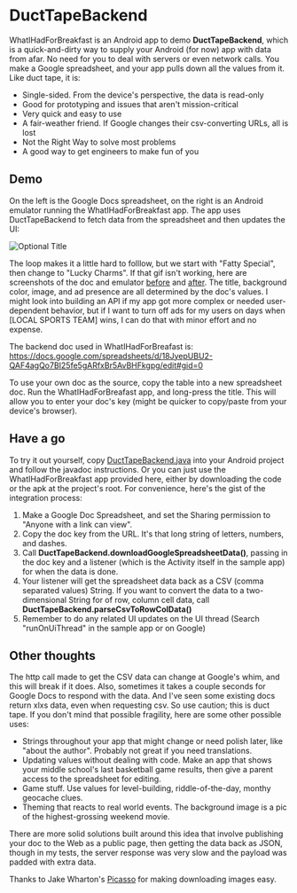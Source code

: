 DuctTapeBackend
=========

WhatIHadForBreakfast is an Android app to demo **DuctTapeBackend**, which is a quick-and-dirty way to supply your Android (for now) app with data from afar. No need for you to deal with servers or even network calls. You make a Google spreadsheet, and your app pulls down all the values from it. Like duct tape, it is:

  - Single-sided. From the device's perspective, the data is read-only
  - Good for prototyping and issues that aren't mission-critical
  - Very quick and easy to use
  - A fair-weather friend. If Google changes their csv-converting URLs, all is lost
  - Not the Right Way to solve most problems
  - A good way to get engineers to make fun of you


Demo
-----------

On the left is the Google Docs spreadsheet, on the right is an Android emulator running the WhatIHadForBreakfast app. The app uses DuctTapeBackend to fetch data from the spreadsheet and then updates the UI:

![](/../photos/photos/breakfastQuick.gif?raw=true "Optional Title")

The loop makes it a little hard to folllow, but we start with "Fatty Special", then change to "Lucky Charms". If that gif isn't working, here are screenshots of the doc and emulator [before][2] and [after][3]. The title, background color, image, and ad presence are all determined by the doc's values. I might look into building an API if my app got more complex or needed user-dependent behavior, but if I want to turn off ads for my users on days when [LOCAL SPORTS TEAM] wins, I can do that with minor effort and no expense.

The backend doc used in WhatIHadForBreafast is:
https://docs.google.com/spreadsheets/d/18JyepUBU2-QAF4agQo7BI25fe5gARfxBr5AvBHFkgpg/edit#gid=0

To use your own doc as the source, copy the table into a new spreadsheet doc. Run the WhatIHadForBreafast app, and long-press the title. This will allow you to enter your doc's key (might be quicker to copy/paste from your device's browser).


Have a go
-----------

To try it out yourself, copy [DuctTapeBackend.java][1] into your Android project and follow the javadoc instructions. Or you can just use the WhatIHadForBreakfast app provided here, either by downloading the code or the apk at the project's root. For convenience, here's the gist of the integration process:

1. Make a Google Doc Spreadsheet, and set the Sharing permission to "Anyone with a link can view".
2. Copy the doc key from the URL. It's that long string of letters, numbers, and dashes.
3. Call **DuctTapeBackend.downloadGoogleSpreadsheetData()**, passing in the doc key and a listener (which is the Activity itself in the sample app) for when the data is done.
4. Your listener will get the spreadsheet data back as a CSV (comma separated values) String. If you want to convert the data to a two-dimensional String for of row, column cell data, call **DuctTapeBackend.parseCsvToRowColData()**
5. Remember to do any related UI updates on the UI thread (Search "runOnUiThread" in the sample app or on Google)


Other thoughts
-----------

The http call made to get the CSV data can change at Google's whim, and this will break if it does. Also, sometimes it takes a couple seconds for Google Docs to respond with the data. And I've seen some existing docs return xlxs data, even when requesting csv. So use caution; this is duct tape. If you don't mind that possible fragility, here are some other possible uses:

  - Strings throughout your app that might change or need polish later, like "about the author". Probably not great if you need translations.
  - Updating values without dealing with code. Make an app that shows your middle school's last basketball game results, then give a parent access to the spreadsheet for editing.
  - Game stuff. Use values for level-building, riddle-of-the-day, monthy geocache clues.
  - Theming that reacts to real world events. The background image is a pic of the highest-grossing weekend movie.

There are more solid solutions built around this idea that involve publishing your doc to the Web as a public page, then getting the data back as JSON, though in my tests, the server response was very slow and the payload was padded with extra data.

Thanks to Jake Wharton's [Picasso][4] for making downloading images easy.

[1]:https://github.com/briandherbert/WhatIHadForBreakfast/blob/master/src/com/example/whatihadforbreakfast/DuctTapeBackend.java 
[2]:https://raw.githubusercontent.com/briandherbert/WhatIHadForBreakfast/photos/photos/fattySides.png
[3]:https://raw.githubusercontent.com/briandherbert/WhatIHadForBreakfast/photos/photos/charmsSides.png
[4]:https://github.com/square/picasso
